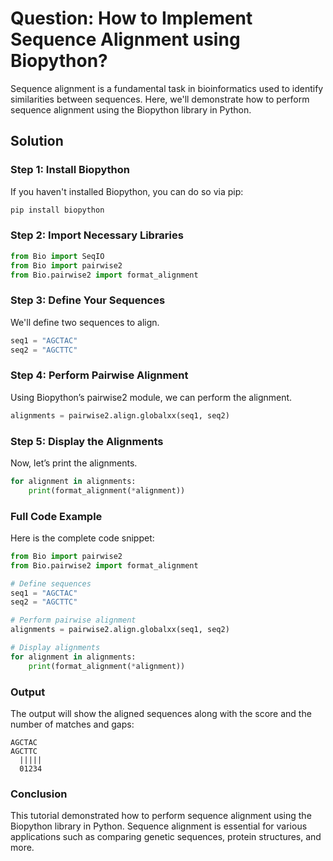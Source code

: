 # Question: How to Implement Sequence Alignment using Biopython?

Sequence alignment is a fundamental task in bioinformatics used to identify similarities between sequences. Here, we'll demonstrate how to perform sequence alignment using the Biopython library in Python.

## Solution

### Step 1: Install Biopython

If you haven't installed Biopython, you can do so via pip:

```bash
pip install biopython
```

### Step 2: Import Necessary Libraries

```python
from Bio import SeqIO
from Bio import pairwise2
from Bio.pairwise2 import format_alignment
```

### Step 3: Define Your Sequences

We'll define two sequences to align.

```python
seq1 = "AGCTAC"
seq2 = "AGCTTC"
```

### Step 4: Perform Pairwise Alignment

Using Biopython’s pairwise2 module, we can perform the alignment.

```python
alignments = pairwise2.align.globalxx(seq1, seq2)
```

### Step 5: Display the Alignments

Now, let’s print the alignments.

```python
for alignment in alignments:
    print(format_alignment(*alignment))
```

### Full Code Example

Here is the complete code snippet:

```python
from Bio import pairwise2
from Bio.pairwise2 import format_alignment

# Define sequences
seq1 = "AGCTAC"
seq2 = "AGCTTC"

# Perform pairwise alignment
alignments = pairwise2.align.globalxx(seq1, seq2)

# Display alignments
for alignment in alignments:
    print(format_alignment(*alignment))
```

### Output

The output will show the aligned sequences along with the score and the number of matches and gaps:

```
AGCTAC
AGCTTC
  |||||
  01234
```

### Conclusion

This tutorial demonstrated how to perform sequence alignment using the Biopython library in Python. Sequence alignment is essential for various applications such as comparing genetic sequences, protein structures, and more.